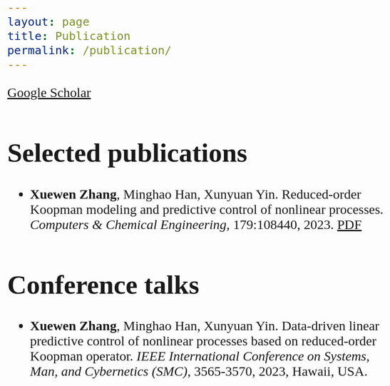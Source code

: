 ```yaml
---
layout: page
title: Publication
permalink: /publication/
---
```

<style>
body {font-family: 'East Sea Dokdo', cursive;
      font-size: 30px;s}
</style>

[Google Scholar](https://scholar.google.com/citations?user=VDS2k4oAAAAJ&hl=en&oi=ao)


<h1> Selected publications </h1>

- **Xuewen Zhang**, Minghao Han, Xunyuan Yin. Reduced-order Koopman modeling and predictive control of nonlinear processes. *Computers & Chemical Engineering*, 179:108440, 2023.  [PDF](https://doi.org/10.1016/j.compchemeng.2023.108440) 


<h1> Conference talks</h1>

- **Xuewen Zhang**, Minghao Han, Xunyuan Yin. Data-driven linear predictive control of nonlinear processes based on reduced-order Koopman operator. *IEEE International Conference on Systems, Man, and Cybernetics (SMC)*, 3565-3570, 2023, Hawaii, USA.


